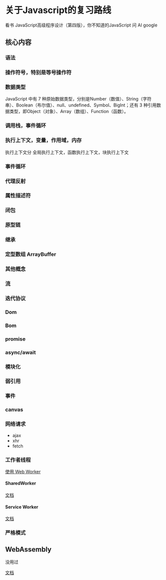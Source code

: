 # 关于Javascript的复习路线

看书 JavaScript高级程序设计（第四版），你不知道的JavaScript
问 AI
google

## 核心内容

### 语法

### 操作符号，特别是等号操作符

### 数据类型

JavaScript 中有 7 种原始数据类型，分别是Number（数值）、String（字符串）、Boolean（布尔值）、null、undefined、Symbol、BigInt；还有 3 种引用数据类型，即Object（对象）、Array（数组）、Function（函数）。

### 调用栈，事件循环

### 执行上下文，变量，作用域，内存

执行上下文分 全局执行上下文，函数执行上下文，块执行上下文

### 事件循环

### 代理反射

### 属性描述符

### 闭包

### 原型链

### 继承

### 定型数组 ArrayBuffer

### 其他概念

### 流

### 迭代协议

### Dom

### Bom

### promise

### async/await

### 模块化

### 弱引用

### 事件

### canvas

### 网络请求

- ajax
- xhr
- fetch

### 工作者线程

[使用 Web Worker](https://developer.mozilla.org/zh-CN/docs/Web/API/Web_Workers_API/Using_web_workers)

#### SharedWorker

[文档](https://developer.mozilla.org/zh-CN/docs/Web/API/SharedWorker)

#### Service Worker

[文档](https://developer.mozilla.org/zh-CN/docs/Web/API/Service_Worker_API)

### 严格模式

## WebAssembly

没用过

[文档](https://developer.mozilla.org/zh-CN/docs/WebAssembly)
